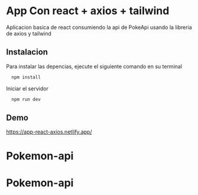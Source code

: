 
# App Con react + axios + tailwind

Aplicacion basica de react consumiendo la api de PokeApi usando la libreria de axios y tailwind



## Instalacion

Para instalar las depencias, ejecute el siguiente comando en su terminal

```bash
  npm install
```

Iniciar el servidor

```bash
  npm run dev
```


## Demo

https://app-react-axios.netlify.app/

# Pokemon-api
# Pokemon-api
